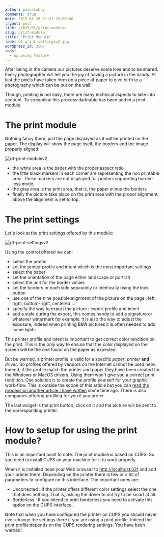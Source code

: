 ```yaml
---
author: pascalobry
comments: true
date: 2015-01-26 21:01:25+00:00
layout: post
link: /2015/01/print-module/
slug: print-module
title: "Print Module"
lede: dt-print-settingsv2.jpg
wordpress_id: 3507
tags:
  - upcoming feature
---
```

After being in the camera our pictures deserve some love and to be shared. Every photographer will tell you the joy of having a picture in the hands. At last the pixels have taken form on a piece of paper to give birth to a photography which can be put on the wall!

Though, printing is not easy, there are many technical aspects to take into account. To streamline this process darktable has been added a print module.

# The print module

Nothing fancy there, just the page displayed as it will be printed on the paper. The display will show the page itself, the borders and the image properly aligned:

![dt-print-modulev2](dt-print-modulev2.jpg)

* the white area is the paper with the proper aspect ratio
* the little black markers in each corner are representing the non printable area. These markers are not displayed for printers supporting border-less mode.
* the gray area is the print area, that is, the paper minus the borders
* finally the picture take place on the print area with the proper alignment, above the alignment is set to top.

# The print settings

Let's look at the print settings offered by this module:

![dt-print-settingsv2](dt-print-settingsv2.jpg)

Using the control offered we can:

* select the printer
* set the printer profile and intent which is the most important settings
* select the paper
* set the orientation of the page either landscape or portrait
* select the unit for the border values
* set the borders or each side separately or identically using the lock button
* use one of the nine possible alignment of the picture on the page : left, right, bottom-right, centered ...
* specify the way to export the picture : export profile and intent
* add a style during the export, this comes handy to add a signature or whatever watermark for example. it is also the way to adjust the exposure, indeed when printing B&W pictures it is often needed to add some lights.

This printer profile and intent is important to get correct color rendition on the print. This is the only way to ensure that the color displayed on the screen will be the one found on the paper as expected.

But be warned, a printer profile is valid for a specific _paper_, _printer_ **and** _driver_. So profiles offered by vendors on the Internet cannot be used here. Indeed, if the profile match the printer and paper they have been created for the Windows or MacOS drivers. Using them won't give you a correct print rendition. One solution is to create the profile yourself for your graphic work-flow. This is outside the scope of this article but you can [read the process on another article I have written](https://pobry.blogspot.fr/2013/06/creating-icc-profile-on-gnulinux.html) some time ago. There is also companies offering profiling for you if you prefer.

The last widget is the print button, click on it and the picture will be sent to the corresponding printer.

# How to setup for using the print module?

This is an important point to note. The print module is based on CUPS. So you need to install CUPS on your machine for it to work properly.

When it is installed head your Web browser to [http://localhost:631](http://localhost:631) and add your printer there. Depending on the printer there is few or a lot of parameters to configure on this interface. The important ones are:

* Uncorrected : If the printer offers different color settings select the one that does nothing. That is, asking the driver to not try to be smart at all.
* Borderless : If you intend to print borderless you need to activate this option on the CUPS interface.

Note that when you have configured the printer on CUPS you should never ever change the settings there if you are using a print profile. Indeed the print profile depends on the CUPS rendering settings. You have been warned!
